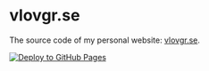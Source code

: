 # vlovgr.se

The source code of my personal website: [vlovgr.se](https://vlovgr.se).

[![Deploy to GitHub Pages](https://github.com/vlovgr/vlovgr.se/actions/workflows/deploy.yml/badge.svg)](https://github.com/vlovgr/vlovgr.se/actions/workflows/deploy.yml)

